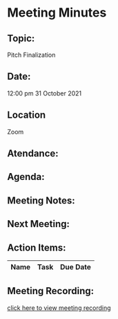 # Meeting Minutes</h1>

## Topic: 
Pitch Finalization

## Date:
12:00 pm
31 October 2021 

## Location
Zoom

## Atendance:


##  Agenda:


##  Meeting Notes: 

  
## Next Meeting:


## Action Items:


|Name| Task                        | Due Date |
|-----|----------------------------------------------|-------------------|


## Meeting Recording:
[click here to view meeting recording]()
